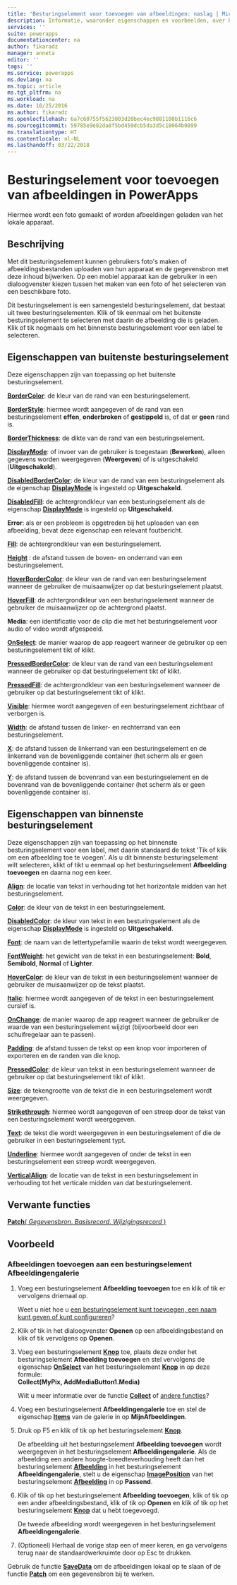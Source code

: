 ```yaml
---
title: 'Besturingselement voor toevoegen van afbeeldingen: naslag | Microsoft Docs'
description: Informatie, waaronder eigenschappen en voorbeelden, over het besturingselement Afbeelding toevoegen
services: ''
suite: powerapps
documentationcenter: na
author: fikaradz
manager: anneta
editor: ''
tags: ''
ms.service: powerapps
ms.devlang: na
ms.topic: article
ms.tgt_pltfrm: na
ms.workload: na
ms.date: 10/25/2016
ms.author: fikaradz
ms.openlocfilehash: 6a7c60755f5623803d20bec4ec9881108b1116c6
ms.sourcegitcommit: 59785e9e82da8f5bd459dcb5da3d5c18064b0899
ms.translationtype: HT
ms.contentlocale: nl-NL
ms.lasthandoff: 03/22/2018
---
```

# <a name="add-picture-control-in-powerapps"></a>Besturingselement voor toevoegen van afbeeldingen in PowerApps
Hiermee wordt een foto gemaakt of worden afbeeldingen geladen van het lokale apparaat.

## <a name="description"></a>Beschrijving
Met dit besturingselement kunnen gebruikers foto's maken of afbeeldingsbestanden uploaden van hun apparaat en de gegevensbron met deze inhoud bijwerken. Op een mobiel apparaat kan de gebruiker in een dialoogvenster kiezen tussen het maken van een foto of het selecteren van een beschikbare foto.

Dit besturingselement is een samengesteld besturingselement, dat bestaat uit twee besturingselementen.  Klik of tik eenmaal om het buitenste besturingselement te selecteren met daarin de afbeelding die is geladen.  Klik of tik nogmaals om het binnenste besturingselement voor een label te selecteren.

## <a name="outer-control-properties"></a>Eigenschappen van buitenste besturingselement
Deze eigenschappen zijn van toepassing op het buitenste besturingselement.

**[BorderColor](properties-color-border.md)**: de kleur van de rand van een besturingselement.

**[BorderStyle](properties-color-border.md)**: hiermee wordt aangegeven of de rand van een besturingselement **effen**, **onderbroken** of **gestippeld** is, of dat er **geen** rand is.

**[BorderThickness](properties-color-border.md)**: de dikte van de rand van een besturingselement.

**[DisplayMode](properties-core.md)**: of invoer van de gebruiker is toegestaan (**Bewerken**), alleen gegevens worden weergegeven (**Weergeven**) of is uitgeschakeld (**Uitgeschakeld**).

**[DisabledBorderColor](properties-color-border.md)**: de kleur van de rand van een besturingselement als de eigenschap **[DisplayMode](properties-core.md)** is ingesteld op **Uitgeschakeld**.

**[DisabledFill](properties-color-border.md)**: de achtergrondkleur van een besturingselement als de eigenschap **[DisplayMode](properties-core.md)** is ingesteld op **Uitgeschakeld**.

**Error**: als er een probleem is opgetreden bij het uploaden van een afbeelding, bevat deze eigenschap een relevant foutbericht.

**[Fill](properties-color-border.md)**: de achtergrondkleur van een besturingselement.

**[Height](properties-size-location.md)** : de afstand tussen de boven- en onderrand van een besturingselement.

**[HoverBorderColor](properties-color-border.md)**: de kleur van de rand van een besturingselement wanneer de gebruiker de muisaanwijzer op dat besturingselement plaatst.

**[HoverFill](properties-color-border.md)**: de achtergrondkleur van een besturingselement wanneer de gebruiker de muisaanwijzer op de achtergrond plaatst.

**Media**: een identificatie voor de clip die met het besturingselement voor audio of video wordt afgespeeld.

**[OnSelect](properties-core.md)**: de manier waarop de app reageert wanneer de gebruiker op een besturingselement tikt of klikt.

**[PressedBorderColor](properties-color-border.md)**: de kleur van de rand van een besturingselement wanneer de gebruiker op dat besturingselement tikt of klikt.

**[PressedFill](properties-color-border.md)**: de achtergrondkleur van een besturingselement wanneer de gebruiker op dat besturingselement tikt of klikt.

**[Visible](properties-core.md)**: hiermee wordt aangegeven of een besturingselement zichtbaar of verborgen is.

**[Width](properties-size-location.md)**: de afstand tussen de linker- en rechterrand van een besturingselement.

**[X](properties-size-location.md)**: de afstand tussen de linkerrand van een besturingselement en de linkerrand van de bovenliggende container (het scherm als er geen bovenliggende container is).

**[Y](properties-size-location.md)**: de afstand tussen de bovenrand van een besturingselement en de bovenrand van de bovenliggende container (het scherm als er geen bovenliggende container is).

## <a name="inner-text-properties"></a>Eigenschappen van binnenste besturingselement
Deze eigenschappen zijn van toepassing op het binnenste besturingselement voor een label, met daarin standaard de tekst 'Tik of klik om een afbeelding toe te voegen'.  Als u dit binnenste besturingselement wilt selecteren, klikt of tikt u eenmaal op het besturingselement **Afbeelding toevoegen** en daarna nog een keer.

**[Align](properties-text.md)**: de locatie van tekst in verhouding tot het horizontale midden van het besturingselement.

**[Color](properties-color-border.md)**: de kleur van de tekst in een besturingselement.

**[DisabledColor](properties-color-border.md)**: de kleur van tekst in een besturingselement als de eigenschap **[DisplayMode](properties-core.md)** is ingesteld op **Uitgeschakeld**.

**[Font](properties-text.md)**: de naam van de lettertypefamilie waarin de tekst wordt weergegeven.

**[FontWeight](properties-text.md)**: het gewicht van de tekst in een besturingselement: **Bold**, **Semibold**, **Normal** of **Lighter**.

**[HoverColor](properties-color-border.md)**: de kleur van de tekst in een besturingselement wanneer de gebruiker de muisaanwijzer op de tekst plaatst.

**[Italic](properties-text.md)**: hiermee wordt aangegeven of de tekst in een besturingselement cursief is.

**[OnChange](properties-core.md)**: de manier waarop de app reageert wanneer de gebruiker de waarde van een besturingselement wijzigt (bijvoorbeeld door een schuifregelaar aan te passen).

**[Padding](properties-size-location.md)**: de afstand tussen de tekst op een knop voor importeren of exporteren en de randen van die knop.

**[PressedColor](properties-color-border.md)**: de kleur van tekst in een besturingselement wanneer de gebruiker op dat besturingselement tikt of klikt.

**[Size](properties-text.md)**: de tekengrootte van de tekst die in een besturingselement wordt weergegeven.

**[Strikethrough](properties-text.md)**: hiermee wordt aangegeven of een streep door de tekst van een besturingselement wordt weergegeven.

**[Text](properties-core.md)**: de tekst die wordt weergegeven in een besturingselement of die de gebruiker in een besturingselement typt.

**[Underline](properties-text.md)**: hiermee wordt aangegeven of onder de tekst in een besturingselement een streep wordt weergegeven.

**[VerticalAlign](properties-text.md)**: de locatie van de tekst in een besturingselement in verhouding tot het verticale midden van dat besturingselement.

## <a name="related-functions"></a>Verwante functies
[**Patch**( *Gegevensbron*, *Basisrecord*, *Wijzigingsrecord* )](../functions/function-patch.md)

## <a name="example"></a>Voorbeeld
### <a name="add-images-to-an-image-gallery-control"></a>Afbeeldingen toevoegen aan een besturingselement Afbeeldingengalerie
1. Voeg een besturingselement **Afbeelding toevoegen** toe en klik of tik er vervolgens driemaal op.
   
    Weet u niet hoe u [een besturingselement kunt toevoegen, een naam kunt geven of kunt configureren](../add-configure-controls.md)?
2. Klik of tik in het dialoogvenster **Openen** op een afbeeldingsbestand en klik of tik vervolgens op **Openen**.
3. Voeg een besturingselement **[Knop](control-button.md)** toe, plaats deze onder het besturingselement **Afbeelding toevoegen** en stel vervolgens de eigenschap **[OnSelect](properties-core.md)** van het besturingselement **[Knop](control-button.md)** in op deze formule:<br>
   **Collect(MyPix, AddMediaButton1.Media)**
   
    Wilt u meer informatie over de functie **[Collect](../functions/function-clear-collect-clearcollect.md)** of [andere functies](../formula-reference.md)?
4. Voeg een besturingselement **Afbeeldingengalerie** toe en stel de eigenschap **[Items](properties-core.md)** van de galerie in op **MijnAfbeeldingen**.
5. Druk op F5 en klik of tik op het besturingselement **[Knop](control-button.md)**.
   
    De afbeelding uit het besturingselement **Afbeelding toevoegen** wordt weergegeven in het besturingselement **Afbeeldingengalerie**. Als de afbeelding een andere hoogte-breedteverhouding heeft dan het besturingselement **[Afbeelding](control-image.md)** in het besturingselement **Afbeeldingengalerie**, stelt u de eigenschap **[ImagePosition](properties-visual.md)** van het besturingselement **[Afbeelding](control-image.md)** in op **Passend**.
6. Klik of tik op het besturingselement **Afbeelding toevoegen**, klik of tik op een ander afbeeldingsbestand, klik of tik op **Openen** en klik of tik op het besturingselement **[Knop](control-button.md)** dat u hebt toegevoegd.
   
    De tweede afbeelding wordt weergegeven in het besturingselement **Afbeeldingengalerie**.
7. (Optioneel) Herhaal de vorige stap een of meer keren, en ga vervolgens terug naar de standaardwerkruimte door op Esc te drukken.

Gebruik de functie **[SaveData](../functions/function-savedata-loaddata.md)** om de afbeeldingen lokaal op te slaan of de functie **[Patch](../functions/function-patch.md)** om een gegevensbron bij te werken.

